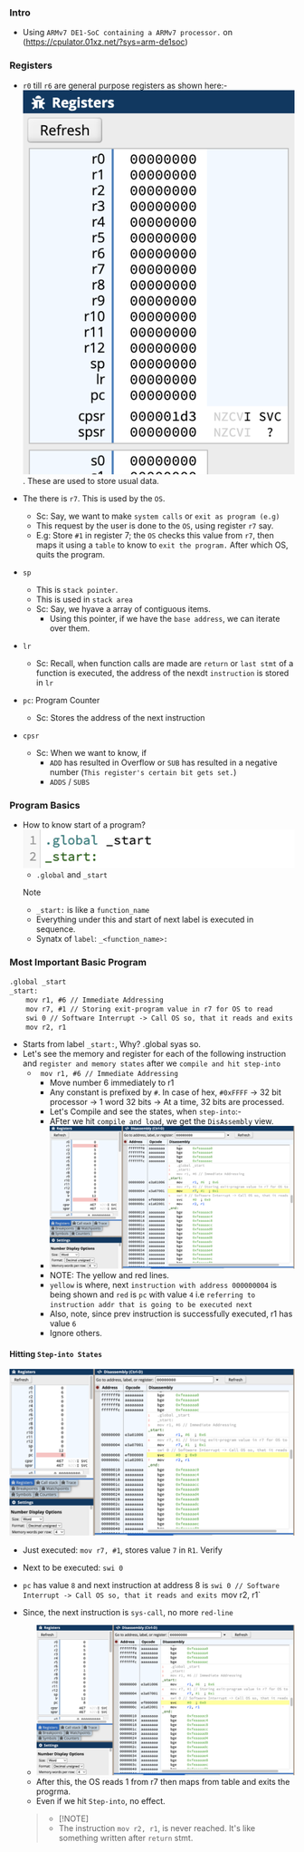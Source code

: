 ### Intro

- Using `ARMv7 DE1-SoC containing a ARMv7 processor.` on (https://cpulator.01xz.net/?sys=arm-de1soc)

### Registers

- `r0` till `r6` are general purpose registers as shown here:- ![](../assets/images/registers.png). These are used to store usual data.
- The there is `r7`. This is used by the `OS`.
    - Sc: Say, we want to make `system calls` or `exit as program (e.g)`
    - This request by the user is done to the `OS`, using register `r7` say.
    - E.g: Store `#1` in register 7; the `OS` checks this value from `r7`, then maps it using a `table` to know to `exit the program.` After which OS, quits the program.

- `sp`
    - This is `stack pointer`.
    - This is used in `stack area`
    - Sc: Say, we hyave a array of contiguous items.
        - Using this pointer, if we have the `base address`, we can iterate over them.

- `lr`
    - Sc: Recall, when function calls are made are `return` or `last stmt` of a function is executed, the address of the nexdt `instruction` is stored in `lr`

- `pc`: Program Counter
    - Sc: Stores the address of the next instruction

- `cpsr`
    - Sc: When we want to know, if 
        - `ADD` has resulted in Overflow or `SUB` has resulted in a negative number (`This register's certain bit gets set.`)
        -  `ADDS` / `SUBS`


### Program Basics

- How to know start of a program?
![](../assets/images/label.png)
    - `.global` and `_start`
    > [!NOTE]
    > - `_start:` is like a `function_name` 
    > - Everything under this and start of next label is executed in sequence.
    > - Synatx of `label`: `_<function_name>:`


### Most Important Basic Program

```arm
.global _start
_start:
	mov r1, #6 // Immediate Addressing
	mov r7, #1 // Storing exit-program value in r7 for OS to read
	swi 0 // Software Interrupt -> Call OS so, that it reads and exits
	mov r2, r1
```

- Starts from label `_start:`, Why? .global syas so.
- Let's see the memory and register for each of the following instruction and `register and memory states` after we `compile and hit step-into`
    - `	mov r1, #6 // Immediate Addressing`
        - Move number 6 immediately to r1
        - Any constant is prefixed by `#`. In case of hex, `#0xFFFF` -> 32 bit processor -> 1 word 32 bits -> At a time, 32 bits are processed.
        - Let's Compile and see the states, when `step-into`:-
        - AFter we hit `compile and load`, we get the `DisAssembly` view.
        - ![](../assets/images/register_memory.png)
        - NOTE: The yellow and red lines.
        - `yellow` is where, next `instruction with address 000000004` is being shown and `red` is `pc` with value `4` i.e `referring to instruction addr that is going to be executed next` 
        - Also, note, since prev instruction is successfully executed, r1 has value `6`    
        - Ignore others.   

 
 #### Hitting `Step-into States`


![](../assets/images/step_int2.png)
- Just executed: `mov r7, #1`, stores value `7` in `R1`. Verify
- Next to be executed: `swi 0`

 - `pc` has value `8` and next instruction at address 8 is `swi 0 // Software Interrupt -> Call OS so, that it reads and exits
	`mov r2, r1`

- Since, the next instruction is `sys-call`, no more `red-line`
    - ![](../assets/images/after_sys_call.png)
    - After this, the OS reads 1 from r7 then maps from table and exits the progrma.
    - Even if we hit `Step-into`, no effect. 
    > - [!NOTE]
    > - The instruction `mov r2, r1`, is never reached. It's like something written after `return` stmt.
